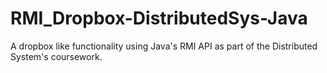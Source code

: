 # RMI_Dropbox-DistributedSys-Java
A dropbox like functionality using Java's RMI API as part of the Distributed System's coursework.
